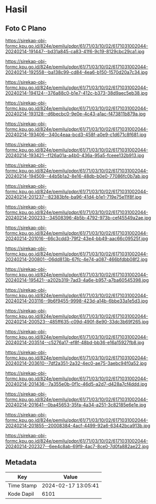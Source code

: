 # Hasil

## Foto C Plano

https://sirekap-obj-formc.kpu.go.id/824e/pemilu/pdpr/61/71/03/10/02/6171031002044-20240214-191447--bd31a845-ca83-41f6-9c19-8129cbc29ca1.jpg

https://sirekap-obj-formc.kpu.go.id/824e/pemilu/pdpr/61/71/03/10/02/6171031002044-20240214-192558--ba138c99-cd84-4ea6-b150-1570d20a7c34.jpg

https://sirekap-obj-formc.kpu.go.id/824e/pemilu/pdpr/61/71/03/10/02/6171031002044-20240214-194124--376a88c0-b1e7-412c-b373-38d9aec5eb38.jpg

https://sirekap-obj-formc.kpu.go.id/824e/pemilu/pdpr/61/71/03/10/02/6171031002044-20240214-193128--d6becbc0-9e0e-4c43-a1ac-f473811b879a.jpg

https://sirekap-obj-formc.kpu.go.id/824e/pemilu/pdpr/61/71/03/10/02/6171031002044-20240214-193406--340c4eaa-bcd3-458f-a0e9-c1d671c8f681.jpg

https://sirekap-obj-formc.kpu.go.id/824e/pemilu/pdpr/61/71/03/10/02/6171031002044-20240214-193421--f126a01a-a4b0-436a-95a5-fceee132b913.jpg

https://sirekap-obj-formc.kpu.go.id/824e/pemilu/pdpr/61/71/03/10/02/6171031002044-20240214-194509--44b5b1a2-8e16-48db-b0e0-77086fc0b7ab.jpg

https://sirekap-obj-formc.kpu.go.id/824e/pemilu/pdpr/61/71/03/10/02/6171031002044-20240214-201237--82383bfe-ba96-41d4-b1e1-719e75e11f8f.jpg

https://sirekap-obj-formc.kpu.go.id/824e/pemilu/pdpr/61/71/03/10/02/6171031002044-20240214-200233--34508396-4b5b-4792-973b-cef45549a2ae.jpg

https://sirekap-obj-formc.kpu.go.id/824e/pemilu/pdpr/61/71/03/10/02/6171031002044-20240214-201016--66c3cdd3-79f2-43e4-bb49-aac66c09525f.jpg

https://sirekap-obj-formc.kpu.go.id/824e/pemilu/pdpr/61/71/03/10/02/6171031002044-20240214-200801--06dd813b-67fc-4e74-a087-466bfdbb08f2.jpg

https://sirekap-obj-formc.kpu.go.id/824e/pemilu/pdpr/61/71/03/10/02/6171031002044-20240214-195421--a202b319-7ad3-4a6e-b957-a7ba60545398.jpg

https://sirekap-obj-formc.kpu.go.id/824e/pemilu/pdpr/61/71/03/10/02/6171031002044-20240214-203116--9b6f9455-9998-423d-a14b-6bbe33a1e5d3.jpg

https://sirekap-obj-formc.kpu.go.id/824e/pemilu/pdpr/61/71/03/10/02/6171031002044-20240214-200523--485ff635-c09d-490f-8e90-33dc3b69f265.jpg

https://sirekap-obj-formc.kpu.go.id/824e/pemilu/pdpr/61/71/03/10/02/6171031002044-20240214-203514--c5276a17-ef8f-48bd-bb36-e16a15927fb8.jpg

https://sirekap-obj-formc.kpu.go.id/824e/pemilu/pdpr/61/71/03/10/02/6171031002044-20240214-203610--7df2a351-2a32-4ec0-ae75-3aebc94f0a52.jpg

https://sirekap-obj-formc.kpu.go.id/824e/pemilu/pdpr/61/71/03/10/02/6171031002044-20240214-201436--7a355e0b-0f1c-46d5-a2d7-d428a7cf4ddd.jpg

https://sirekap-obj-formc.kpu.go.id/824e/pemilu/pdpr/61/71/03/10/02/6171031002044-20240214-201641--0ba45653-35fa-4a34-a251-3c82185e6e1e.jpg

https://sirekap-obj-formc.kpu.go.id/824e/pemilu/pdpr/61/71/03/10/02/6171031002044-20240214-201855--20008384-4acf-4499-92a6-63442bca913b.jpg

https://sirekap-obj-formc.kpu.go.id/824e/pemilu/pdpr/61/71/03/10/02/6171031002044-20240214-202327--6ee4c8ab-69f9-4ac7-8ce0-7d0fa882ae22.jpg


## Metadata

| Key        | Value               |
| ---------- | ------------------- |
| Time Stamp | 2024-02-17 13:05:41 |
| Kode Dapil | 6101                |



